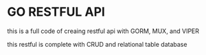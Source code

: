 # GO RESTFUL API

this is a full code of creaing restful api with GORM, MUX, and VIPER

this restful is complete with CRUD and relational table database
